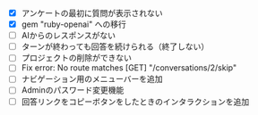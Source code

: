 - [x] アンケートの最初に質問が表示されない
- [x] gem "ruby-openai" への移行
- [ ] AIからのレスポンスがない
- [ ] ターンが終わっても回答を続けられる（終了しない）
- [ ] プロジェクトの削除ができない
- [ ] Fix error: No route matches [GET] "/conversations/2/skip"
- [ ] ナビゲーション用のメニューバーを追加
- [ ] Adminのパスワード変更機能
- [ ] 回答リンクをコピーボタンをしたときのインタラクションを追加